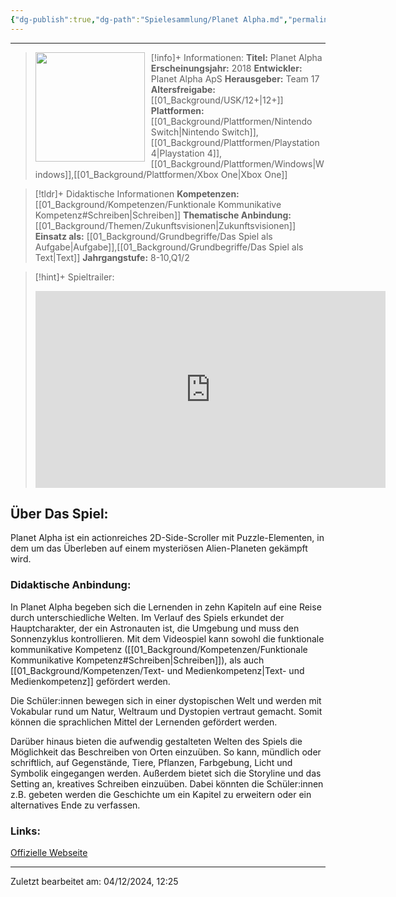 ```yaml
---
{"dg-publish":true,"dg-path":"Spielesammlung/Planet Alpha.md","permalink":"/spielesammlung/planet-alpha/","noteIcon":"1"}
---
```


---
>[!info]+ Informationen:
><img src="https://images.igdb.com/igdb/image/upload/t_cover_big/co1r66.webp" style="float:left;height:175px;padding-right:10px">**Titel:** Planet Alpha
>**Erscheinungsjahr:** 2018
>**Entwickler:** Planet Alpha ApS
>**Herausgeber:** Team 17
>**Altersfreigabe:** [[01_Background/USK/12+\|12+]]
>**Plattformen:** [[01_Background/Plattformen/Nintendo Switch\|Nintendo Switch]],[[01_Background/Plattformen/Playstation 4\|Playstation 4]],[[01_Background/Plattformen/Windows\|Windows]],[[01_Background/Plattformen/Xbox One\|Xbox One]]

>[!tldr]+ Didaktische Informationen
>**Kompetenzen:** [[01_Background/Kompetenzen/Funktionale Kommunikative Kompetenz#Schreiben\|Schreiben]]
>**Thematische Anbindung:** [[01_Background/Themen/Zukunftsvisionen\|Zukunftsvisionen]]
>**Einsatz als:** [[01_Background/Grundbegriffe/Das Spiel als Aufgabe\|Aufgabe]],[[01_Background/Grundbegriffe/Das Spiel als Text\|Text]]
>**Jahrgangstufe:** 8-10,Q1/2

>[!hint]+ Spieltrailer:
><iframe width="560" height="315" src="https://www.youtube.com/embed/0JTTiN62QiQ?si=QyvYNYaxqWjSI8ja" title="YouTube video player" frameborder="0" allow="accelerometer; autoplay; clipboard-write; encrypted-media; gyroscope; picture-in-picture; web-share" referrerpolicy="strict-origin-when-cross-origin" allowfullscreen></iframe>


## Über Das Spiel:
Planet Alpha ist ein actionreiches 2D-Side-Scroller mit Puzzle-Elementen, in dem um das Überleben auf einem mysteriösen Alien-Planeten gekämpft wird.
### Didaktische Anbindung:
In Planet Alpha begeben sich die Lernenden in zehn Kapiteln auf eine Reise durch unterschiedliche Welten. Im Verlauf des Spiels erkundet der Hauptcharakter, der ein Astronauten ist, die Umgebung und muss den Sonnenzyklus kontrollieren. Mit dem Videospiel kann sowohl die funktionale kommunikative Kompetenz ([[01_Background/Kompetenzen/Funktionale Kommunikative Kompetenz#Schreiben\|Schreiben]]), als auch [[01_Background/Kompetenzen/Text- und Medienkompetenz\|Text- und Medienkompetenz]] gefördert werden.

Die Schüler:innen bewegen sich in einer dystopischen Welt und werden mit Vokabular rund um Natur, Weltraum und Dystopien vertraut gemacht. Somit können die sprachlichen Mittel der Lernenden gefördert werden.

Darüber hinaus bieten die aufwendig gestalteten Welten des Spiels die Möglichkeit das Beschreiben von Orten einzuüben. So kann, mündlich oder schriftlich, auf Gegenstände, Tiere, Pflanzen, Farbgebung, Licht und Symbolik eingegangen werden. Außerdem bietet sich die Storyline und das Setting an, kreatives Schreiben einzuüben. Dabei könnten die Schüler:innen z.B. gebeten werden die Geschichte um ein Kapitel zu erweitern oder ein alternatives Ende zu verfassen. 
### Links:
[Offizielle Webseite](https://www.team17.com/games/planet-alpha/)

---
Zuletzt bearbeitet am: 04/12/2024, 12:25